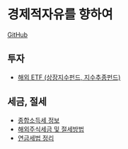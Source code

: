 
# 경제적자유를 향하여

[GitHub](https://github.com/somidad/financial-freedom-kr)

## 투자

- [해외 ETF (상장지수펀드, 지수추종펀드)](./%ED%95%B4%EC%99%B8%20ETF%20(%EC%83%81%EC%9E%A5%EC%A7%80%EC%88%98%ED%8E%80%EB%93%9C,%20%EC%A7%80%EC%88%98%EC%B6%94%EC%A2%85%ED%8E%80%EB%93%9C).md)

## 세금, 절세

- [종합소득세 정보](./%EC%A2%85%ED%95%A9%EC%86%8C%EB%93%9D%EC%84%B8%20%EC%A0%95%EB%B3%B4.md)
- [해외주식세금 및 절세방법](./%ED%95%B4%EC%99%B8%EC%A3%BC%EC%8B%9D%EC%84%B8%EA%B8%88%20%EB%B0%8F%20%EC%A0%88%EC%84%B8%EB%B0%A9%EB%B2%95.md)
- [연금세법 정리](./%EC%97%B0%EA%B8%88%EC%84%B8%EB%B2%95%20%EC%A0%95%EB%A6%AC.md)